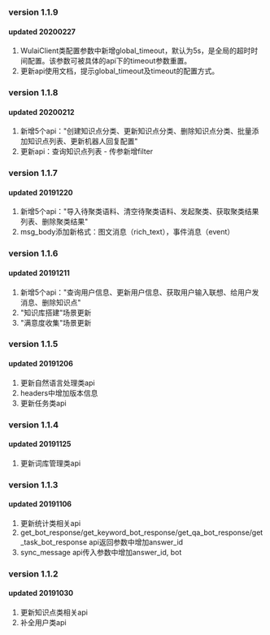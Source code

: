 ### version 1.1.9
#### updated 20200227
1. WulaiClient类配置参数中新增global_timeout，默认为5s，是全局的超时时间配置。该参数可被具体的api下的timeout参数重置。
2. 更新api使用文档，提示global_timeout及timeout的配置方式。

### version 1.1.8
#### updated 20200212
1. 新增5个api："创建知识点分类、更新知识点分类、删除知识点分类、批量添加知识点列表、更新机器人回复配置"
2. 更新api：查询知识点列表 - 传参新增filter

### version 1.1.7
#### updated 20191220
1. 新增5个api："导入待聚类语料、清空待聚类语料、发起聚类、获取聚类结果列表、删除聚类结果"
2. msg_body添加新格式：图文消息（rich_text），事件消息（event）

### version 1.1.6
#### updated 20191211
1. 新增5个api："查询用户信息、更新用户信息、获取用户输入联想、给用户发消息、删除知识点"
2. "知识库搭建"场景更新
3. "满意度收集"场景更新

### version 1.1.5
#### updated 20191206
1. 更新自然语言处理类api
2. headers中增加版本信息
3. 更新任务类api

### version 1.1.4
#### updated 20191125
1. 更新词库管理类api

### version 1.1.3
#### updated 20191106
1. 更新统计类相关api
2. get_bot_response/get_keyword_bot_response/get_qa_bot_response/get_task_bot_response api返回参数中增加answer_id
3. sync_message api传入参数中增加answer_id, bot

### version 1.1.2
#### updated 20191030  
1. 更新知识点类相关api  
2. 补全用户类api
